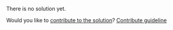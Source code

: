 
There is no solution yet.

Would you like to [contribute to the solution](https://github.com/BFEdev/BFE.dev-solutions/blob/main/question/what-is-the-pros-and-cons-of-react-hooks_en.md)? [Contribute guideline](https://github.com/BFEdev/BFE.dev-solutions#how-to-contribute)
